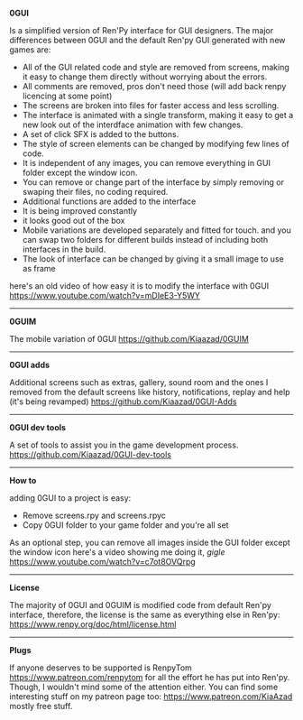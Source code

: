 **0GUI**

Is a simplified version of Ren'Py interface for GUI designers. The major differences between 0GUI and the default Ren'py GUI generated with new games are:

- All of the GUI related code and style are removed from screens, making it easy to change them directly without worrying about the errors.
- All comments are removed, pros don't need those (will add back renpy licencing at some point)
- The screens are broken into files for faster access and less scrolling.
- The interface is animated with a single transform, making it easy to get a new look out of the interdface animation with few changes.
- A set of click SFX is added to the buttons. 
- The style of screen elements can be changed by modifying few lines of code. 
- It is independent of any images, you can remove everything in GUI folder except the window icon.
- You can remove or change part of the interface by simply removing or swaping their files, no coding required.
- Additional functions are added to the interface
- It is being improved constantly
- it looks good out of the box
- Mobile variations are developed separately and fitted for touch. and you can swap two folders for different builds instead of including both interfaces in the build.
- The look of interface can be changed by giving it a small image to use as frame


here's an old video of how easy it is to modify the interface with 0GUI
https://www.youtube.com/watch?v=mDIeE3-Y5WY

---

**0GUIM**

The mobile variation of 0GUI
https://github.com/Kiaazad/0GUIM

---

**0GUI adds**

Additional screens such as extras, gallery, sound room and the ones I removed from the default screens like history, notifications, replay and help (it's being revamped)
https://github.com/Kiaazad/0GUI-Adds

---

**0GUI dev tools**

A set of tools to assist you in the game development process.
https://github.com/Kiaazad/0GUI-dev-tools

---

**How to**

adding 0GUI to a project is easy:
- Remove screens.rpy and screens.rpyc
- Copy 0GUI folder to your game folder and you're all set

As an optional step, you can remove all images inside the GUI folder except the window icon
here's a video showing me doing it, *gigle*
https://www.youtube.com/watch?v=c7ot8OVQrpg

---

**License**

The majority of 0GUI and 0GUIM is modified code from default Ren'py interface, therefore, the license is the same as everything else in Ren'py: https://www.renpy.org/doc/html/license.html

---

**Plugs**

If anyone deserves to be supported is RenpyTom https://www.patreon.com/renpytom for all the effort he has put into Ren'py. Though, I wouldn't mind some of the attention either. You can find some interesting stuff on my patreon page too: https://www.patreon.com/KiaAzad mostly free stuff.
